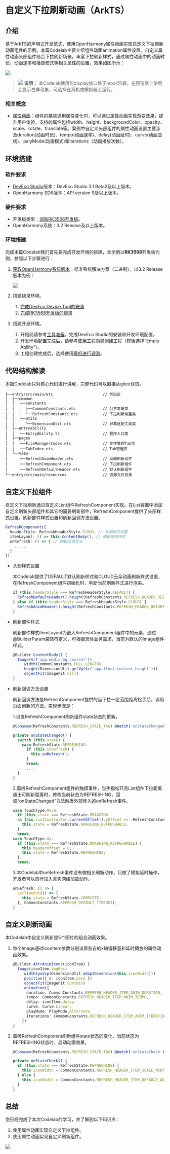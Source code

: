 # 自定义下拉刷新动画（ArkTS）

## 介绍

基于ArkTS的声明式开发范式，使用OpenHarmony属性动画实现自定义下拉刷新动画组件的示例。本篇Codelab主要介绍组件动画animation属性设置。自定义属性动画头部组件结合下拉刷新场景，丰富下拉刷新样式，通过属性动画中的动画时长、动画速率和播放模式等相关属性的设置，效果如图所示：

![](figures/AnimateRefresh.gif)

> ![](public_sys-resources/icon-note.gif) **说明：**
> 本Codelab使用的display接口处于mock阶段，在预览器上使用会显示白屏现象，可选择在真机或模拟器上运行。

### 相关概念

- [属性动画](https://gitee.com/openharmony/docs/blob/master/zh-cn/application-dev/reference/arkui-ts/ts-animatorproperty.md)：组件的某些通用属性变化时，可以通过属性动画实现渐变效果，提升用户体验。支持的属性包括width、height、backgroundColor、opacity、scale、rotate、translate等。案例中自定义头部组件的属性动画设置主要涉及duration\(动画时长\)、tempo\(动画速率\)、delay\(动画延时\)、curve\(动画曲线\)、palyMode\(动画模式\)和iterations（动画播放次数）。

## 环境搭建

### 软件要求

- [DevEco Studio](https://gitee.com/openharmony/docs/blob/master/zh-cn/application-dev/quick-start/start-overview.md#%E5%B7%A5%E5%85%B7%E5%87%86%E5%A4%87)版本：DevEco Studio 3.1 Beta2及以上版本。
- OpenHarmony SDK版本：API version 9及以上版本。

### 硬件要求

- 开发板类型：[润和RK3568开发板](https://gitee.com/openharmony/docs/blob/master/zh-cn/device-dev/quick-start/quickstart-appendix-rk3568.md)。
- OpenHarmony系统：3.2 Release及以上版本。

### 环境搭建

完成本篇Codelab我们首先要完成开发环境的搭建，本示例以**RK3568**开发板为例，参照以下步骤进行：

1. [获取OpenHarmony系统版本](https://gitee.com/openharmony/docs/blob/master/zh-cn/device-dev/get-code/sourcecode-acquire.md#%E8%8E%B7%E5%8F%96%E6%96%B9%E5%BC%8F3%E4%BB%8E%E9%95%9C%E5%83%8F%E7%AB%99%E7%82%B9%E8%8E%B7%E5%8F%96)：标准系统解决方案（二进制）。以3.2 Release版本为例：

   ![](figures/zh-cn_image_0000001405854998.png)

2. 搭建烧录环境。

    1. [完成DevEco Device Tool的安装](https://gitee.com/openharmony/docs/blob/master/zh-cn/device-dev/quick-start/quickstart-ide-env-win.md)
    2. [完成RK3568开发板的烧录](https://gitee.com/openharmony/docs/blob/master/zh-cn/device-dev/quick-start/quickstart-ide-3568-burn.md)

3. 搭建开发环境。

    1. 开始前请参考[工具准备](https://gitee.com/openharmony/docs/blob/master/zh-cn/application-dev/quick-start/start-overview.md#%E5%B7%A5%E5%85%B7%E5%87%86%E5%A4%87)，完成DevEco Studio的安装和开发环境配置。
    2. 开发环境配置完成后，请参考[使用工程向导](https://gitee.com/openharmony/docs/blob/master/zh-cn/application-dev/quick-start/start-with-ets-stage.md#创建ets工程)创建工程（模板选择“Empty Ability”）。
    3. 工程创建完成后，选择使用[真机进行调测](https://gitee.com/openharmony/docs/blob/master/zh-cn/application-dev/quick-start/start-with-ets-stage.md#使用真机运行应用)。

## 代码结构解读

本篇Codelab只对核心代码进行讲解，完整代码可以直接从gitee获取。

```
├──entry/src/main/ets                      // 代码区           
│  ├──common
│  │  ├──constants                     
│  │  │  ├──CommonConstants.ets            // 公共常量类
│  │  │  └──RefreshConstants.ets           // 下拉刷新常量类
│  │  └──utils                 
│  │     └──DimensionUtil.ets              // 屏幕适配工具类
│  ├──entryability
│  │  └──EntryAbility.ts                   // 程序入口类
│  ├──pages
│  │  ├──FileManagerIndex.ets              // 文件管理Tab页
│  │  └──TabIndex.ets                      // Tab管理页
│  └──view
│     ├──RefreshAnimHeader.ets             // 动画刷新组件
│     ├──RefreshComponent.ets              // 下拉刷新组件
│     └──RefreshDefaultHeader.ets          // 默认刷新组件
└──entry/src/main/resources                // 资源文件目录
```

## 自定义下拉组件

自定义下拉刷新通过自定义List组件RefreshComponent实现。在List容器中添加自定义刷新头部组件和其它的需要刷新部件，RefreshComponent提供了头部样式设置，刷新部件样式设置和刷新回调方法设置。

```typescript
RefreshComponent({
  headerStyle: RefreshHeaderStyle.CLOUD, // 头部样式设置
  itemLayout: () => this.ContentBody(), // 刷新部件样式
  onRefresh: () => { // 刷新回调方法
    ......
  }
})
```

- 头部样式设置

  本Codelab提供了DEFAULT默认刷新样式和CLOUD云朵动画刷新样式设置，在RefreshComponent组件初始化时，判断当前刷新样式进行渲染。

  ```typescript
  if (this.headerStyle === RefreshHeaderStyle.DEFAULT) {
    RefreshDefaultHeader().height(RefreshConstants.REFRESH_HEADER_HEIGHT)
  } else if (this.headerStyle === RefreshHeaderStyle.CLOUD) {
    RefreshAnimHeader().height(RefreshConstants.REFRESH_HEADER_HEIGHT)
  }
  ```

- 刷新部件样式

  刷新部件样式itemLayout为嵌入RefreshComponent组件中的元素，通过@BuilderParam装饰符定义，可根据具体业务需求，当前为默认的Image组件样式。

  ```typescript
  @Builder ContentBody() {
    Image($r('app.media.bg_content'))
      .width(CommonConstants.FULL_LENGTH)
      .height(DimensionUtil.getVp($r('app.float.content_height')))
      .objectFit(ImageFit.Fill)
  }
  ```

- 刷新回调方法设置

  刷新回调方法是RefreshComponent提供的当下拉一定范围距离松手后，调用页面刷新的方法。实现步骤是：

  1.设置RefreshComponent刷新组件state状态的更新。

  ```typescript
  @Consume(RefreshConstants.REFRESH_STATE_TAG) @Watch('onStateChanged') state: RefreshState;
  
  private onStateChanged() {
    switch (this.state) {
      case RefreshState.REFRESHING:
        if (this.onRefresh) {
          this.onRefresh();
        }
        break;
      ......
    }
  }
  ```

  2.监听RefreshComponent组件的触摸事件，当手指松开且List组件下拉距离超出可刷新距离时，修改当前状态为REFRESHING，回调“onStateChanged”方法触发外部传入的onRefresh事件。

  ```typescript
  case TouchType.Move:
    if (this.state === RefreshState.DRAGGING
    && this.listController.currentOffset().yOffset <= -RefreshConstants.REFRESH_EFFECTIVE_HEIGHT) {
      this.state = RefreshState.DRAGGING_REFRESHABLE;
    }
    break;
  case TouchType.Up:
    if (this.state === RefreshState.DRAGGING_REFRESHABLE) {
      this.headerOffset = 0;
      this.state = RefreshState.REFRESHING;
    }
    break;
  ```

  3.本Codelab中onRefresh事件没有做相关刷新动作，只做了模拟延时操作，开发者可以自行加入真实网络加载动作。

  ```typescript
  onRefresh: () => {
    setTimeout(() => {
      this.state = RefreshState.COMPLETE;
    }, CommonConstants.REFRESH_DEFAULT_TIMEOUT);
  }
  ```

## 自定义刷新动画

本Codelab中自定义刷新是5个图片的组合动画效果。

1. 每个Image通过iconItem参数分别设置各自的x轴偏移量和延时播放的属性动画效果。

   ```typescript
   @Builder AttrAnimIcons(iconItem) {
     Image(iconItem.imgRes)
       .width(px2vp(DimensionUtil.adaptDimension(this.iconWidth)))
       .position({ x: iconItem.posX })
       .objectFit(ImageFit.Contain)
       .animation({
         duration: CommonConstants.REFRESH_HEADER_ITEM_ANIM_DURATION,
         tempo: CommonConstants.REFRESH_HEADER_ITEM_ANIM_TEMPO,
         delay: iconItem.delay,
         curve: Curve.Linear,
         playMode: PlayMode.Alternate,
         iterations: CommonConstants.REFRESH_HEADER_ITEM_ANIM_ITERATIONS,
       })
   }
   ```

2. 监听RefreshComponent刷新组件state状态的变化，当前状态为REFRESHING状态时，启动动画效果。

   ```typescript
   @Consume(RefreshConstants.REFRESH_STATE_TAG) @Watch('onStateCheck') state: RefreshState;
   
   private onStateCheck() {
     if (this.state === RefreshState.REFRESHING) {
       this.iconWidth = CommonConstants.REFRESH_HEADER_ITEM_SCALE_WIDTH;
     } else {
       this.iconWidth = CommonConstants.REFRESH_HEADER_ITEM_DEFAULT_WIDTH;
     }
   }
   ```

## 总结

您已经完成了本次Codelab的学习，并了解到以下知识点：

1. 使用属性动画实现自定义下拉组件。
2. 使用属性动画实现自定义刷新组件。

![](figures/zh-cn_image_0000001409082962.gif)

